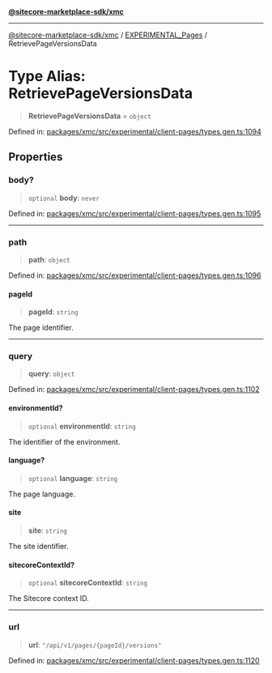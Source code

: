 [**@sitecore-marketplace-sdk/xmc**](../../../../README.md)

***

[@sitecore-marketplace-sdk/xmc](../../../../README.md) / [EXPERIMENTAL\_Pages](../README.md) / RetrievePageVersionsData

# Type Alias: RetrievePageVersionsData

> **RetrievePageVersionsData** = `object`

Defined in: [packages/xmc/src/experimental/client-pages/types.gen.ts:1094](https://github.com/Sitecore/marketplace-sdk/blob/main/packages/xmc/src/experimental/client-pages/types.gen.ts#L1094)

## Properties

### body?

> `optional` **body**: `never`

Defined in: [packages/xmc/src/experimental/client-pages/types.gen.ts:1095](https://github.com/Sitecore/marketplace-sdk/blob/main/packages/xmc/src/experimental/client-pages/types.gen.ts#L1095)

***

### path

> **path**: `object`

Defined in: [packages/xmc/src/experimental/client-pages/types.gen.ts:1096](https://github.com/Sitecore/marketplace-sdk/blob/main/packages/xmc/src/experimental/client-pages/types.gen.ts#L1096)

#### pageId

> **pageId**: `string`

The page identifier.

***

### query

> **query**: `object`

Defined in: [packages/xmc/src/experimental/client-pages/types.gen.ts:1102](https://github.com/Sitecore/marketplace-sdk/blob/main/packages/xmc/src/experimental/client-pages/types.gen.ts#L1102)

#### environmentId?

> `optional` **environmentId**: `string`

The identifier of the environment.

#### language?

> `optional` **language**: `string`

The page language.

#### site

> **site**: `string`

The site identifier.

#### sitecoreContextId?

> `optional` **sitecoreContextId**: `string`

The Sitecore context ID.

***

### url

> **url**: `"/api/v1/pages/{pageId}/versions"`

Defined in: [packages/xmc/src/experimental/client-pages/types.gen.ts:1120](https://github.com/Sitecore/marketplace-sdk/blob/main/packages/xmc/src/experimental/client-pages/types.gen.ts#L1120)
